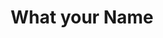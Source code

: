 ---
pid: llp18
title: What your Name
location_transcription: 
coordinates: "[-75.163542899524, 39.955214468151]"
zipcode: '19120'
gen_neighborhood: North Philadelphia
neighborhood: Logan,Olney
outside_phl: 
age: '12'
age_range: 6-13
instagram: 
image_file_name: llp_18.jpg
proposal_transcription: I will put this in the middle of City Hall.  Jim, Joe, Jimmy,
  O Will, Tony, Pat M M John Ann Dave Bill Mike Billy Sam Amy.  This is to show how
  many people are around the world.
topic: Unity,Uplifting
topic_summary: 0, 0
type: Sculpture Statue
keywords_other: 
credit: Tanjelani Gamble
image_labels: 
twitter: 
facebook: 
permalink: "/monuments/llp18/"
layout: item-page
---